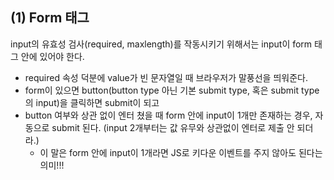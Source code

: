 ## (1) Form 태그

input의 유효성 검사(required, maxlength)를 작동시키기 위해서는 input이 form 태그 안에 있어야 한다.

- required 속성 덕분에 value가 빈 문자열일 때 브라우저가 말풍선을 띄워준다.
- form이 있으면 button(button type 아닌 기본 submit type, 혹은 submit type의 input)을 클릭하면 submit이 되고
- button 여부와 상관 없이 엔터 쳤을 때 form 안에 input이 1개만 존재하는 경우, 자동으로 submit 된다. (input 2개부터는 값 유무와 상관없이 엔터로 제출 안 되더라.)
  - 이 말은 form 안에 input이 1개라면 JS로 키다운 이벤트를 주지 않아도 된다는 의미!!!
